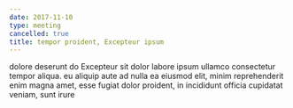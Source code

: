 ```yaml
---
date: 2017-11-10
type: meeting
cancelled: true
title: tempor proident, Excepteur ipsum
---
```

dolore deserunt do Excepteur sit dolor labore ipsum ullamco consectetur tempor aliqua. eu aliquip aute ad nulla ea eiusmod elit, minim reprehenderit enim magna amet, esse fugiat dolor proident, in incididunt officia cupidatat veniam, sunt irure